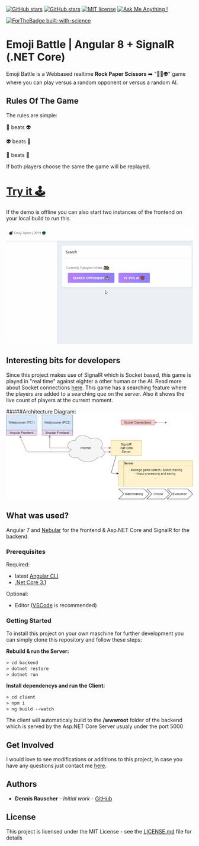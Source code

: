 [![GitHub stars](https://img.shields.io/github/issues/DennisRauscher/Angular-SignalR-Emoji-Battle)](https://github.com/DennisRauscher/Angular-SignalR-Emoji-Battle/issues) [![GitHub stars](https://img.shields.io/github/stars/DennisRauscher/Angular-SignalR-Emoji-Battle.svg)](https://GitHub.com/DennisRauscher/Emoji-Battle/stargazers/) [![MIT license](https://img.shields.io/badge/License-MIT-blue.svg)](https://lbesson.mit-license.org/) [![Ask Me Anything !](https://img.shields.io/badge/Ask%20me-anything-1abc9c.svg)](https://GitHub.com/DennisRauscher)

[![ForTheBadge built-with-science](http://ForTheBadge.com/images/badges/built-with-science.svg)](https://GitHub.com/DennisRauscher/) 
# Emoji Battle | Angular 8 + SignalR (.NET Core)

Emoji Battle is a Webbased realtime **Rock Paper Scissors** ➡️ "👻🤖👽" game where you can play versus a random opponent or versus a random AI.

## Rules Of The Game

The rules are simple:

👻 beats 👽

👽 beats 🤖

🤖 beats 👻

If both players choose the same the game will be replayed.

# [Try it 🕹️](http://134.209.229.170)

If the demo is offline you can also start two instances of the frontend on your local build to run this.

![](demo/uiDemo.gif)

## Interesting bits for developers

Since this project makes use of SignalR which is Socket based, this game is played in "real time" against eighter a other human or the AI. Read more about Socket connections [here](https://de.wikipedia.org/wiki/Socket_(Software)). This game has a searching feature where the players are added to a searching que on the server. Also it shows the live count of players at the current moment.

#####Architecture Diagram:
![](demo/diagram.jpg)

## What was used?

Angular 7 and [Nebular](https://github.com/akveo/nebular) for the frontend & Asp.NET Core and SignalR for the backend.

### Prerequisites

Required:
- latest [Angular CLI](https://cli.angular.io/)
- [.Net Core 3.1](https://dotnet.microsoft.com/download/dotnet-core/3.1)

Optional:
- Editor ([VSCode](https://code.visualstudio.com/) is recommended)


### Getting Started

To install this project on your own maschine for further development you can simply clone this repository and follow these steps:

**Rebuild & run the Server:**

```
> cd backend
> dotnet restore
> dotnet run
```

**Install dependencys and run the Client:**

```
> cd client
> npm i
> ng build --watch
```

The client will automaticaly build to the **/wwwroot** folder of the backend which is served by the Asp.NET Core Server usualy under the port 5000

## Get Involved

I would love to see modifications or additions to this project, in case you have any questions just contact me [here](https://dennisrauscher.de/).

## Authors

* **Dennis Rauscher** - *Initial work* - [GitHub](https://github.com/DennisRauscher)

## License

This project is licensed under the MIT License - see the [LICENSE.md](LICENSE.md) file for details
